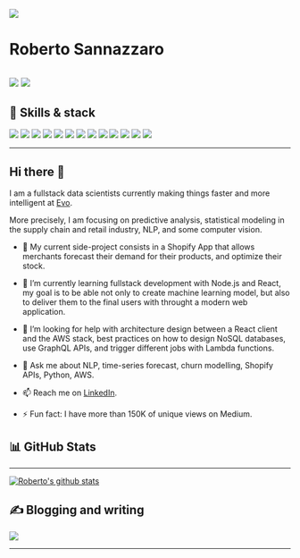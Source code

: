 ![](https://komarev.com/ghpvc/?username=robertosannazzaro)

# Roberto Sannazzaro
[![](https://img.shields.io/badge/LinkedIn-0077B5.svg?style=for-the-badge&logo=linkedin&logoColor=#ffffff)](https://www.linkedin.com/in/robertosannazzaro/)
[![](https://img.shields.io/badge/Medium-000000.svg?style=for-the-badge&logo=medium&logoColor=#ffffff)](https://medium.com/@robsanna)
---
## 🧰 Skills & stack

![](https://img.shields.io/badge/Python%20-1E415D.svg?&style=for-the-badge&logo=python&logoColor=FFE696)
![](https://img.shields.io/badge/node.js%20-%2343853D.svg?&style=for-the-badge&logo=node.js&logoColor=white)
![](https://img.shields.io/badge/r-%23276DC3.svg?&style=for-the-badge&logo=r&logoColor=white)
![](https://img.shields.io/badge/react%20-%2320232a.svg?&style=for-the-badge&logo=react&logoColor=%2361DAFB)
![](https://img.shields.io/badge/MongoDB-%234ea94b.svg?&style=for-the-badge&logo=mongodb&logoColor=white)
![](https://img.shields.io/badge/Microsoft%20SQL%20Server-CC2927?logo=microsoft-sql-server&logoColor=white&style=for-the-badge)
![](https://img.shields.io/badge/Amazon%20AWS-%23232F3E?logo=amazon-aws&logoColor=DA5105&style=for-the-badge)
![](https://img.shields.io/badge/TensorFlow-ffffff.svg?style=for-the-badge&logo=tensorflow&logoColor=#ffffff)
![](https://img.shields.io/badge/Pandas-130753.svg?style=for-the-badge&logo=pandas&logoColor=ffffff)
![](https://img.shields.io/badge/FastAPI-ffffff.svg?style=for-the-badge&logo=fastapi&logoColor=#049485)
![](https://img.shields.io/badge/Jupyter-767677.svg?style=for-the-badge&logo=jupyter&logoColor=#F37626)
![](https://img.shields.io/badge/Git-EFEFE7.svg?style=for-the-badge&logo=git&logoColor=#F37626)
![](https://img.shields.io/badge/Docker-46A2F1.svg?&style=for-the-badge&logo=docker&logoColor=white)

---

## Hi there 👋

I am a fullstack data scientists currently making things faster and more intelligent at [Evo](https://evopricing.com/).

More precisely, I am focusing on predictive analysis, statistical modeling in the supply chain and retail industry, NLP, and some computer vision.

- 🔭 My current side-project consists in a Shopify App that allows merchants forecast their demand for their products, and optimize their stock.

- 🌱 I’m currently learning fullstack development with Node.js and React, my goal is to be able not only to create machine learning model, but also to deliver them to the final users with throught a modern web application.

- 🤔 I’m looking for help with architecture design between a React client and the AWS stack, best practices on how to design NoSQL databases, use GraphQL APIs, and trigger different jobs with Lambda functions.

- 💬 Ask me about NLP, time-series forecast, churn modelling, Shopify APIs, Python, AWS.

- 📫 Reach me on [LinkedIn](https://www.linkedin.com/in/robertosannazzaro/).

- ⚡ Fun fact: I have more than 150K of unique views on Medium.

## 📊 GitHub Stats

---

[![Roberto's github stats](https://github-readme-stats.vercel.app/api?username=robertosannazzaro&hide=prs&show_icons=true&theme=cobalt)](https://github.com/anuraghazra/github-readme-stats)

## ✍️ Blogging and writing

[![](https://img.shields.io/badge/Medium-000000.svg?style=for-the-badge&logo=medium&logoColor=#ffffff)](https://medium.com/@robsanna)

---
